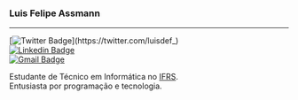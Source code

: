 ### Luis Felipe Assmann
-----
[![Twitter Badge](https://img.shields.io/badge/@luisdef-000000?style=flat-square&labelColor=000000&logo=twitter&logoColor=white&link=https://twitter.com/luisdef_)](https://twitter.com/luisdef_) <br>
[![Linkedin Badge](https://img.shields.io/badge/-Luis%20Felipe%20Assmann-000000?style=flat-square&logo=Linkedin&logoColor=white&link=https://www.linkedin.com/in/luisdef-/)](https://www.linkedin.com/in/luisdef-/) <br>
[![Gmail Badge](https://img.shields.io/badge/-luis.assmann.1234@gmail.com-000000?style=flat-square&logo=Gmail&logoColor=white&link=mailto:luis.assmann.1234@gmail.com)](mailto:luis.assmann.1234@gmail.com)

Estudante de Técnico em Informática no [IFRS](https://ifrs.edu.br/feliz/).<br>
Entusiasta por programação e tecnologia.
